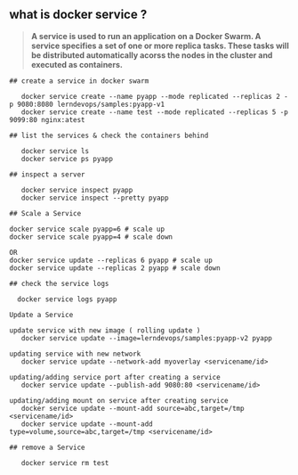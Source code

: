 ## what is docker service ? 

> **A service is used to run an application on a Docker Swarm. A service specifies a set of one or more replica tasks. These tasks will be distributed automatically acorss the nodes in the cluster and executed as containers.**

```
## create a service in docker swarm

   docker service create --name pyapp --mode replicated --replicas 2 -p 9080:8080 lerndevops/samples:pyapp-v1
   docker service create --name test --mode replicated --replicas 5 -p 9099:80 nginx:atest 
```
```
## list the services & check the containers behind 

   docker service ls
   docker service ps pyapp
```
```
## inspect a server 

   docker service inspect pyapp
   docker service inspect --pretty pyapp
```
```
## Scale a Service 

docker service scale pyapp=6 # scale up
docker service scale pyapp=4 # scale down 
 
OR 
docker service update --replicas 6 pyapp # scale up
docker service update --replicas 2 pyapp # scale down

```

```
## check the service logs 

  docker service logs pyapp
```

```
Update a Service 

update service with new image ( rolling update )
   docker service update --image=lerndevops/samples:pyapp-v2 pyapp

updating service with new network
   docker service update --network-add myoverlay <servicename/id>
	
updating/adding service port after creating a service 
   docker service update --publish-add 9080:80 <servicename/id>
	
updating/adding mount on service after creating service 
   docker service update --mount-add source=abc,target=/tmp <servicename/id>
   docker service update --mount-add type=volume,source=abc,target=/tmp <servicename/id>
```
```
## remove a Service 

   docker service rm test 
```
